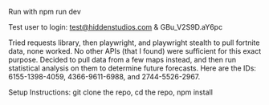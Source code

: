 Run with npm run dev


Test user to login: test@hiddenstudios.com & GBu_V2S9D.aY6pc

Tried requests library, then playwright, and playwright stealth to pull fortnite data, none worked. No other APIs (that I found) were sufficient for this exact purpose. Decided to pull data from a few maps instead, and then run statistical analysis on them to determine future forecasts. Here are the IDs: 6155-1398-4059, 4366-9611-6988, and 2744-5526-2967. 


Setup Instructions: 
git clone the repo, cd the repo, npm install
